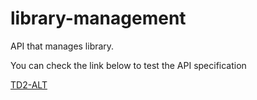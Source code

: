 # library-management
API that manages library.

You can check the link below to test the API specification

[TD2-ALT](https://petstore.swagger.io/?url=https://raw.githubusercontent.com/Marc985/OAS-Prog3/oas-td2-alt-std22095/docs/api.yml)
